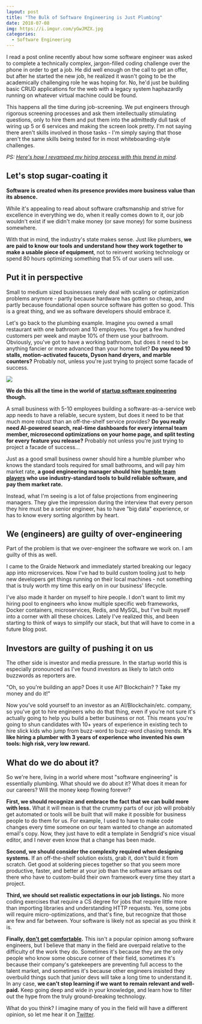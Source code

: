 ```yaml
---
layout: post
title: "The Bulk of Software Engineering is Just Plumbing"
date: 2018-07-08
img: https://i.imgur.com/yGwJMZX.jpg
categories:
  - Software Engineering
---
```


I read a post online recently about how some software engineer was asked to complete a technically complex, jargon-filled coding challenge over the phone in order to get a job. He did well enough on the call to get an offer, but after he started the new job, he realized it wasn't going to be the academically challenging role he was hoping for. No, he'd just be building basic CRUD applications for the web with a legacy system haphazardly running on whatever virtual machine could be found.

This happens all the time during job-screening. We put engineers through rigorous screening processes and ask them intellectually stimulating questions, only to hire them and put them into the admittedly dull task of wiring up 5 or 6 services and making the screen look pretty. I'm not saying there aren't skills involved in those tasks - I'm simply saying that those aren't the same skills being tested for in most whiteboarding-style challenges.

_PS: [Here's how I revamped my hiring process with this trend in mind](https://www.karllhughes.com/posts/hiring-process)._

## Let's stop sugar-coating it

**Software is created when its presence provides more business value than its absence.** 

While it's appealing to read about software craftsmanship and strive for excellence in everything we do, when it really comes down to it, our job wouldn't exist if we didn't make money (or save money) for some business somewhere.

With that in mind, the industry's state makes sense. Just like plumbers, **we are paid to know our tools and understand how they work together to make a usable piece of equipment**, not to reinvent working technology or spend 80 hours optimizing something that 5% of our users will use.

## Put it in perspective

Small to medium sized businesses rarely deal with scaling or optimization problems anymore - partly because hardware has gotten so cheap, and partly because foundational open source software has gotten so good. This is a great thing, and we as software developers should embrace it.

Let's go back to the plumbing example. Imagine you owned a small restaurant with one bathroom and 10 employees. You get a few hundred customers per week and maybe 10% of them use your bathroom. Obviously, you've got to have a working bathroom, but does it need to be anything fancier or more advanced than your home toilet? **Do you need 10 stalls, motion-activated faucets, Dyson hand dryers, and marble counters?** Probably not, unless you're just trying to project some facade of success.

![](https://i.imgur.com/9bS3JGQ.jpg)

**We do this all the time in the world of [startup software engineering](https://www.karllhughes.com/posts/roles-of-startup-cto) though.**

A small business with 5-10 employees building a software-as-a-service web app needs to have a reliable, secure system, but does it need to be that much more robust than an off-the-shelf service provides? **Do you really need AI-powered search, real-time dashboards for every internal team member, microsecond optimizations on your home page, and split testing for every feature you release?** Probably not unless you're just trying to project a facade of success...

Just as a good small business owner should hire a humble plumber who knows the standard tools required for small bathrooms, and will pay him market rate, **a good engineering manager should hire [humble team players](https://www.karllhughes.com/posts/hero-myth) who use industry-standard tools to build reliable software, and pay them market rate.**

Instead, what I'm seeing is a lot of false projections from engineering managers. They give the impression during the interview that every person they hire must be a senior engineer, has to have "big data" experience, or has to know every sorting algorithm by heart.

## We (engineers) are guilty of over-engineering

Part of the problem is that we over-engineer the software we work on. I am guilty of this as well.

I came to the Graide Network and immediately started breaking our legacy app into microservices. Now I've had to build custom tooling just to help new developers get things running on their local machines - not something that is truly worth my time this early on in our business' lifecycle.

I've also made it harder on myself to hire people. I don't want to limit my hiring pool to engineers who know multiple specific web frameworks, Docker containers, microservices, Redis, and MySQL, but I've built myself into a corner with all these choices. Lately I've realized this, and been starting to think of ways to simplify our stack, but that will have to come in a future blog post.

## Investors are guilty of pushing it on us

The other side is investor and media pressure. In the startup world this is especially pronounced as I've found investors as likely to latch onto buzzwords as reporters are.

"Oh, so you're building an app? Does it use AI? Blockchain? <Insert Hot Buzzy Tech Here>? Take my money and do it!"

Now you've sold yourself to an investor as an AI/Blockchain/etc. company, so you've got to hire engineers who do that thing, even if you're not sure it's actually going to help you build a better business or not. This means you're going to shun candidates with 10+ years of experience in existing tech to hire slick kids who jump from buzz-word to buzz-word chasing trends. **It's like hiring a plumber with 3 years of experience who invented his own tools: high risk, very low reward.**

## What do we do about it?

So we're here, living in a world where most "software engineering" is essentially plumbing. What should we do about it? What does it mean for our careers? Will the money keep flowing forever?

**First, we should recognize and embrace the fact that we can build more with less.** What it will mean is that the crummy parts of our job will probably get automated or tools will be built that will make it possible for business people to do them for us. For example, I used to have to make code changes every time someone on our team wanted to change an automated email's copy. Now, they just have to edit a template in Sendgrid's nice visual editor, and I never even know that a change has been made.

**Second, we should consider the complexity required when designing systems.** If an off-the-shelf solution exists, grab it, don't build it from scratch. Get good at soldering pieces together so that you seem more productive, faster, and better at your job than the software artisans out there who have to custom-build their own framework every time they start a project.

**Third, we should set realistic expectations in our job listings.** No more coding exercises that require a CS degree for jobs that require little more than importing libraries and understanding HTTP requests. Yes, some jobs will require micro-optimizations, and that's fine, but recognize that those are few and far between. Your software is likely not as special as you think it is. 

**Finally, [don't get comfortable](https://www.linkedin.com/pulse/code-notenough-karl-l-hughes/).** This isn't a popular opinion among software engineers, but I believe that many in the field are overpaid relative to the difficulty of the work they do. Sometimes it's because they are the only people who know some obscure corner of their field, sometimes it's because their company's gatekeepers are preventing full access to the talent market, and sometimes it's because other engineers insisted they overbuild things such that junior devs will take a long time to understand it. In any case, **we can't stop learning if we want to remain relevant and well-paid.** Keep going deep and wide in your knowledge, and learn how to filter out the hype from the truly ground-breaking technology.

What do you think? I imagine many of you in the field will have a different opinion, so let me hear it on [Twitter](https://twitter.com/karllhughes).
